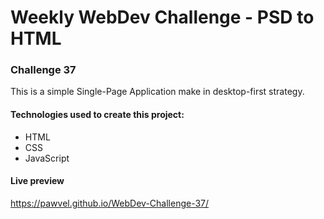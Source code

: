# Weekly WebDev Challenge - PSD to HTML
### Challenge 37

This is a simple Single-Page Application make in desktop-first strategy.

#### Technologies used to create this project:
* HTML
* CSS
* JavaScript

#### Live preview
https://pawvel.github.io/WebDev-Challenge-37/
